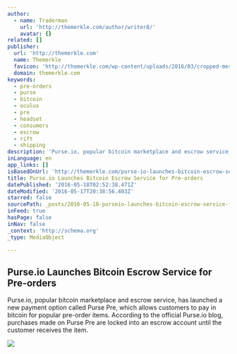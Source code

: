 ```yaml
---
author:
  - name: Traderman
    url: 'http://themerkle.com/author/writer8/'
    avatar: {}
related: []
publisher:
  url: 'http://themerkle.com'
  name: Themerkle
  favicon: 'http://themerkle.com/wp-content/uploads/2016/03/cropped-merkle-white-1-192x192.png'
  domain: themerkle.com
keywords:
  - pre-orders
  - purse
  - bitcoin
  - oculus
  - pre
  - headset
  - consumers
  - escrow
  - rift
  - shipping
description: 'Purse.io, popular bitcoin marketplace and escrow service, has launched a new payment option called Purse Pre, which allows customers to pay in bitcoin for popular pre-order items. According to the official Purse.io blog, purchases made on Purse Pre are locked into an escrow account until the customer receives the item.'
inLanguage: en
app_links: []
isBasedOnUrl: 'http://themerkle.com/purse-io-launches-bitcoin-escrow-service-for-pre-orders/'
title: Purse.io Launches Bitcoin Escrow Service for Pre-orders
datePublished: '2016-05-18T02:52:38.471Z'
dateModified: '2016-05-17T20:38:56.403Z'
starred: false
sourcePath: _posts/2016-05-18-purseio-launches-bitcoin-escrow-service-for-pre-orders.md
inFeed: true
hasPage: false
inNav: false
_context: 'http://schema.org'
_type: MediaObject

---
```

<article style=""><h1>Purse.io Launches Bitcoin Escrow Service for Pre-orders</h1><p>Purse.io, popular bitcoin marketplace and escrow service, has launched a new payment option called Purse Pre, which allows customers to pay in bitcoin for popular pre-order items. According to the official Purse.io blog, purchases made on Purse Pre are locked into an escrow account until the customer receives the item.</p><img src="http://themerkle.com/wp-content/uploads/2016/05/maxresdefault.jpg" /></article>